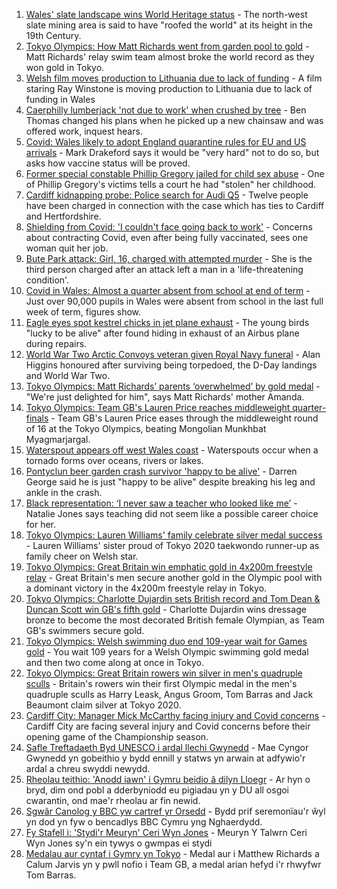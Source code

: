 1. [Wales' slate landscape wins World Heritage status](https://www.bbc.co.uk/news/uk-wales-57986167) - The north-west slate mining area is said to have "roofed the world" at its height in the 19th Century.
2. [Tokyo Olympics: How Matt Richards went from garden pool to gold](https://www.bbc.co.uk/news/uk-wales-57994645) - Matt Richards' relay swim team almost broke the world record as they won gold in Tokyo.
3. [Welsh film moves production to Lithuania due to lack of funding](https://www.bbc.co.uk/news/uk-wales-57986735) - A film staring Ray Winstone is moving production to Lithuania due to lack of funding in Wales
4. [Caerphilly lumberjack 'not due to work' when crushed by tree](https://www.bbc.co.uk/news/uk-wales-58003299) - Ben Thomas changed his plans when he picked up a new chainsaw and was offered work, inquest hears.
5. [Covid: Wales likely to adopt England quarantine rules for EU and US arrivals](https://www.bbc.co.uk/news/uk-wales-politics-57996964) - Mark Drakeford says it would be "very hard" not to do so, but asks how vaccine status will be proved.
6. [Former special constable Phillip Gregory jailed for child sex abuse](https://www.bbc.co.uk/news/uk-wales-57994650) - One of Phillip Gregory's victims tells a court he had "stolen" her childhood.
7. [Cardiff kidnapping probe: Police search for Audi Q5](https://www.bbc.co.uk/news/uk-wales-57995554) - Twelve people have been charged in connection with the case which has ties to Cardiff and Hertfordshire.
8. [Shielding from Covid: 'I couldn't face going back to work'](https://www.bbc.co.uk/news/uk-wales-57995550) - Concerns about contracting Covid, even after being fully vaccinated, sees one woman quit her job.
9. [Bute Park attack: Girl, 16, charged with attempted murder](https://www.bbc.co.uk/news/uk-wales-57994643) - She is the third person charged after an attack left a man in a 'life-threatening condition'.
10. [Covid in Wales: Almost a quarter absent from school at end of term](https://www.bbc.co.uk/news/uk-wales-politics-57996960) - Just over 90,000 pupils in Wales were absent from school in the last full week of term, figures show.
11. [Eagle eyes spot kestrel chicks in jet plane exhaust](https://www.bbc.co.uk/news/uk-wales-57992207) - The young birds "lucky to be alive" after found hiding in exhaust of an Airbus plane during repairs.
12. [World War Two Arctic Convoys veteran given Royal Navy funeral](https://www.bbc.co.uk/news/uk-wales-57976879) - Alan Higgins honoured after surviving being torpedoed, the D-Day landings and World War Two.
13. [Tokyo Olympics: Matt Richards’ parents ‘overwhelmed’ by gold medal](https://www.bbc.co.uk/news/uk-wales-57999903) - "We're just delighted for him", says Matt Richards' mother Amanda.
14. [Tokyo Olympics: Team GB's Lauren Price reaches middleweight quarter-finals](https://www.bbc.co.uk/sport/av/olympics/57994254) - Team GB's Lauren Price eases through the middleweight round of 16 at the Tokyo Olympics, beating Mongolian Munkhbat Myagmarjargal.
15. [Waterspout appears off west Wales coast](https://www.bbc.co.uk/news/uk-wales-57989175) - Waterspouts occur when a tornado forms over oceans, rivers or lakes.
16. [Pontyclun beer garden crash survivor 'happy to be alive'](https://www.bbc.co.uk/news/uk-wales-57992208) - Darren George said he is just "happy to be alive" despite breaking his leg and ankle in the crash.
17. [Black representation: ‘I never saw a teacher who looked like me’](https://www.bbc.co.uk/news/uk-wales-57983960) - Natalie Jones says teaching did not seem like a possible career choice for her.
18. [Tokyo Olympics: Lauren Williams' family celebrate silver medal success](https://www.bbc.co.uk/news/uk-wales-57978726) - Lauren Williams' sister proud of Tokyo 2020 taekwondo runner-up as family cheer on Welsh star.
19. [Tokyo Olympics: Great Britain win emphatic gold in 4x200m freestyle relay](https://www.bbc.co.uk/sport/olympics/57993545) - Great Britain's men secure another gold in the Olympic pool with a dominant victory in the 4x200m freestyle relay in Tokyo.
20. [Tokyo Olympics: Charlotte Dujardin sets British record and Tom Dean & Duncan Scott win GB's fifth gold](https://www.bbc.co.uk/sport/olympics/57993948) - Charlotte Dujardin wins dressage bronze to become the most decorated British female Olympian, as Team GB's swimmers secure gold.
21. [Tokyo Olympics: Welsh swimming duo end 109-year wait for Games gold](https://www.bbc.co.uk/sport/wales/57994794) - You wait 109 years for a Welsh Olympic swimming gold medal and then two come along at once in Tokyo.
22. [Tokyo Olympics: Great Britain rowers win silver in men's quadruple sculls](https://www.bbc.co.uk/sport/olympics/57993357) - Britain's rowers win their first Olympic medal in the men's quadruple sculls as Harry Leask, Angus Groom, Tom Barras and Jack Beaumont claim silver at Tokyo 2020.
23. [Cardiff City: Manager Mick McCarthy facing injury and Covid concerns](https://www.bbc.co.uk/sport/football/57992031) - Cardiff City are facing several injury and Covid concerns before their opening game of the Championship season.
24. [Safle Treftadaeth Byd UNESCO i ardal llechi Gwynedd](https://www.bbc.co.uk/newyddion/57994907) - Mae Cyngor Gwynedd yn gobeithio y bydd ennill y statws yn arwain at adfywio'r ardal a chreu swyddi newydd.
25. [Rheolau teithio: 'Anodd iawn' i Gymru beidio â dilyn Lloegr](https://www.bbc.co.uk/newyddion/57998993) - Ar hyn o bryd, dim ond pobl a dderbyniodd eu pigiadau yn y DU all osgoi cwarantin, ond mae'r rheolau ar fin newid.
26. [Sgwâr Canolog y BBC yw cartref yr Orsedd](https://www.bbc.co.uk/newyddion/57949114) - Bydd prif seremonïau'r ŵyl yn dod yn fyw o bencadlys BBC Cymru yng Nghaerdydd.
27. [Fy Stafell i: 'Stydi'r Meuryn' Ceri Wyn Jones](https://www.bbc.co.uk/newyddion/57975995) - Meuryn Y Talwrn Ceri Wyn Jones sy'n ein tywys o gwmpas ei stydi
28. [Medalau aur cyntaf i Gymry yn Tokyo](https://www.bbc.co.uk/newyddion/57995205) - Medal aur i Matthew Richards a Calum Jarvis yn y pwll nofio i Team GB, a medal arian hefyd i'r rhwyfwr Tom Barras.
